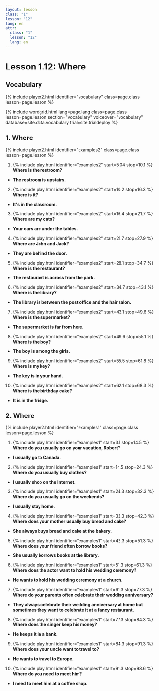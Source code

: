 ```yaml
---
layout: lesson
class: "1"
lesson: "12"
lang: en
attr:
  class: "1"
  lesson: "12"
  lang: en
---
```



# Lesson 1.12: Where 

## Vocabulary 
{% include player2.html identifier="vocabulary" class=page.class lesson=page.lesson %}

{% include wordgrid.html lang=page.lang
		class=page.class 
		lesson=page.lesson 
		section="vocabulary"
		voiceover="vocabulary"
		database=site.data.vocabulary 
		trial=site.trialdeploy %}


## 1. Where 
{% include player2.html identifier="examples2" class=page.class lesson=page.lesson %}

1.  {% include play.html identifier="examples2" start=5.04 stop=10.1 %} __Where is the restroom?__   
- __The restroom is upstairs.__    
2.  {% include play.html identifier="examples2" start=10.2 stop=16.3 %} __Where is it?__   
- __It's in the classroom.__   
3.  {% include play.html identifier="examples2" start=16.4 stop=21.7 %} __Where are my cats?__    
- __Your cars are under the tables.__   
4.  {% include play.html identifier="examples2" start=21.7 stop=27.9 %} __Where are John and Jack?__   
- __They are behind the door.__   
5.  {% include play.html identifier="examples2" start=28.1 stop=34.7 %} __Where is the restaurant?__   
- __The restaurant is across from the park.__   
6.  {% include play.html identifier="examples2" start=34.7 stop=43.1 %} __Where is the library?__    
- __The library is between the post office and the hair salon.__   
7.  {% include play.html identifier="examples2" start=43.1 stop=49.6 %} __Where is the supermarket?__    
- __The supermarket is far from here.__    
8.  {% include play.html identifier="examples2" start=49.6 stop=55.1 %} __Where is the boy?__   
- __The boy is among the girls.__   
9.  {% include play.html identifier="examples2" start=55.5 stop=61.8 %} __Where is my key?__    
- __The key is in your hand.__    
10.  {% include play.html identifier="examples2" start=62.1 stop=68.3 %} __Where is the birthday cake?__    
- __It is in the fridge.__   


## 2. Where 
{% include player2.html identifier="examples1" class=page.class lesson=page.lesson %}

1. {% include play.html identifier="examples1" start=3.1 stop=14.5 %} __Where do you usually go on your vacation, Robert?__   
- __I usually go to Canada.__      

2. {% include play.html identifier="examples1" start=14.5 stop=24.3 %} __Where do you usually buy clothes?__   
- __I usually shop on the Internet.__   

3. {% include play.html identifier="examples1" start=24.3 stop=32.3 %} __Where do you usually go on the weekends?__   
- __I usually stay home.__       

4. {% include play.html identifier="examples1" start=32.3 stop=42.3 %} __Where does your mother usually buy bread and cake?__   
- __She always buys bread and cake at the bakery.__         

5. {% include play.html identifier="examples1" start=42.3 stop=51.3 %} __Where does your friend often borrow books?__   
- __She usually borrows books at the library.__       
      
6. {% include play.html identifier="examples1" start=51.3 stop=61.3 %} __Where does the actor want to hold his wedding ceremony?__   
- __He wants to hold his wedding ceremony at a church.__        

7. {% include play.html identifier="examples1" start=61.3 stop=77.3 %} __Where do your parents often celebrate their wedding anniversary?__   
- __They always celebrate their wedding anniversary at home but sometimes they want to celebrate it at a fancy restaurant.__   
    
8. {% include play.html identifier="examples1" start=77.3 stop=84.3 %} __Where does the singer keep his money?__   
- __He keeps it in a bank.__   

9. {% include play.html identifier="examples1" start=84.3 stop=91.3 %} __Where does your uncle want to travel to?__   
- __He wants to travel to Europe.__   

10. {% include play.html identifier="examples1" start=91.3 stop=98.6 %} __Where do you need to meet him?__   
- __I need to meet him at a coffee shop.__   